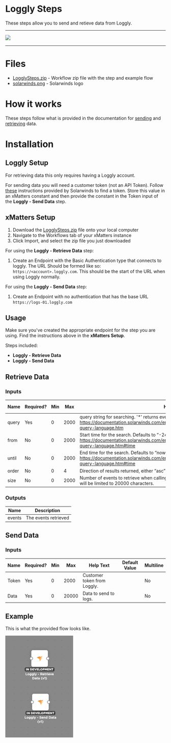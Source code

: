 # Loggly Steps

These steps allow you to send and retieve data from Loggly.


---------

<kbd>
<a href="https://support.xmatters.com/hc/en-us/community/topics">
   <img src="https://github.com/xmatters/xMatters-Labs/raw/master/media/disclaimer.png">
</a>
</kbd>

---------

# Files

* [LogglySteps.zip](LogglySteps.zip) - Workflow zip file with the step and example flow
* [solarwinds.png](/solarwinds.png) - Solarwinds logo

# How it works
These steps follow what is provided in the documentation for [sending](https://documentation.solarwinds.com/en/Success_Center/loggly/Content/admin/api-sending-data.htm) and [retrieving](https://documentation.solarwinds.com/en/Success_Center/loggly/Content/admin/api-retrieving-data.htm) data.


# Installation

## Loggly Setup
For retrieving data this only requires having a Loggly account.

For sending data you will need a customer token (not an API Token). Follow [these](https://documentation.solarwinds.com/en/Success_Center/loggly/Content/admin/customer-token-authentication-token.htm) instructions provided by Solarwinds to find a token. Store this value in an xMatters constant and then provide the constant in the Token input of the **Loggly - Send Data** step.

## xMatters Setup
1. Download the [LogglySteps.zip](LogglySteps.zip) file onto your local computer
2. Navigate to the Workflows tab of your xMatters instance
3. Click Import, and select the zip file you just downloaded

For using the **Loggly - Retrieve Data** step:
1. Create an Endpoint with the Basic Authentication type that connects to loggly. The URL Should be formed like so: `https://<account>.loggly.com`. This should be the start of the URL when using Loggly normally.

For using the **Loggly - Send Data** step:
1. Create an Endpoint with no authentication that has the base URL `https://logs-01.loggly.com`


## Usage
Make sure you've created the appropriate endpoint for the step you are using. Find the instructions above in the **xMatters Setup**.

Steps included:
- **Loggly - Retrieve Data**
- **Loggly - Send Data**

## Retrieve Data

### Inputs
| Name  | Required? | Min | Max | Help Text | Default Value | Multiline |
| ----- | ----------| --- | --- | --------- | ------------- | --------- |
| query | Yes | 0 | 2000 | query string for searching. '\*' returns everything. look here for more information: https://documentation.solarwinds.com/en/Success_Center/loggly/Content/admin/search-query-language.htm | | No |
| from | No | 0 | 2000 | Start time for the search. Defaults to “-24h”. For more information look here https://documentation.solarwinds.com/en/Success_Center/loggly/Content/admin/search-query-language.htm#time | | No |
| until | No | 0 | 2000 | End time for the search. Defaults to “now”. More info: https://documentation.solarwinds.com/en/Success_Center/loggly/Content/admin/search-query-language.htm#time | | No |
| order | No | 0 | 4 | Direction of results returned, either “asc” or “desc”. Defaults to “desc”. | | No |
| size | No | 0 | 2000 | Number of events to retrieve when calling the events endpoint for a given RSID. Results will be limited to 20000 characters. | | No |


### Outputs

| Name | Description |
| ---- | ----------  |
| events | The events retrieved |


## Send Data

### Inputs
| Name  | Required? | Min | Max | Help Text | Default Value | Multiline |
| ----- | ----------| --- | --- | --------- | ------------- | --------- |
| Token | Yes | 0 | 2000 | Customer token from Loggly. | | No |
| Data | Yes | 0 | 20000 | Data to send to logs. | | No |


## Example
This is what the provided flow looks like.

<kbd>
	<img src="/media/ExampleFlow.png">
</kbd>

